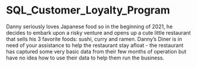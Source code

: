 # SQL_Customer_Loyalty_Program
Danny seriously loves Japanese food so in the beginning of 2021, he decides to embark upon a risky venture and opens up a cute little restaurant that sells his 3 favorite foods: sushi, curry and ramen. Danny’s Diner is in need of your assistance to help the restaurant stay afloat - the restaurant has captured some very basic data from their few months of operation but have no idea how to use their data to help them run the business. 

